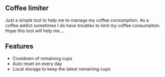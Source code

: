 ## Coffee limiter

Just a simple tool to help me to manage my coffee consumption. 
As a coffee addict sometimes I do have troubles to limit my coffee consumption. Hope this tool will help me....


## Features

- Coutdown of remaining cups
- Auto reset on every day
- Local storage to keep the latest remaining cups